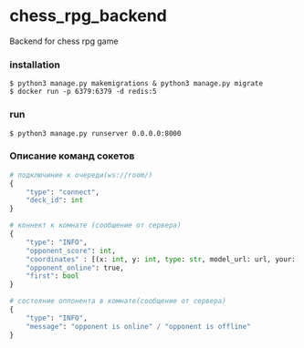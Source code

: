 # chess_rpg_backend
Backend for chess rpg game

### installation
```shell
$ python3 manage.py makemigrations & python3 manage.py migrate
$ docker run -p 6379:6379 -d redis:5
```

### run
```shell
$ python3 manage.py runserver 0.0.0.0:8000  
```

### Описание команд сокетов
```python
# подключиние к очереди(ws://room/)  
{
    "type": "connect",
    "deck_id": int
}

# коннект к комнате (сообщение от сервера)
{
    "type": "INFO",
    "opponent_score": int,
    "coordinates" : [(x: int, y: int, type: str, model_url: url, your: bool), ...],
    "opponent_online": true,
    "first": bool
}

# состояние оппонента в комнате(сообщение от сервера)
{
    "type": "INFO",
    "message": "opponent is online" / "opponent is offline"
}
```
